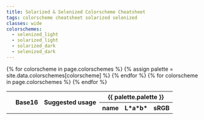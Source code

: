 ```yaml
---
title: Solarized & Selenized Colorscheme Cheatsheet
tags: colorscheme cheatsheet solarized selenized
classes: wide
colorschemes:
  - selenized_light
  - solarized_light
  - solarized_dark
  - selenized_dark
---
```


<table>
  <tr>
    <th rowspan="2"></th>
    <th rowspan="2">Base16</th>
    <th rowspan="2">Suggested usage</th>
  {% for colorscheme in page.colorschemes %}
  {% assign palette = site.data.colorschemes[colorscheme] %}
    <th colspan="3">{{ palette.palette }}</th>
  {% endfor %}
  </tr>
  <tr>
  {% for colorscheme in page.colorschemes %}
    <th>name</th>
    <th><strong>L*a*b*</strong></th>
    <th>sRGB</th>
  {% endfor %}
  </tr>
</table>
